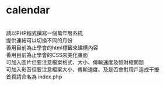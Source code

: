 # calendar
<br>請以PHP程式撰寫一個萬年曆系統
<br>提供連結可以切換不同的月份
<br>善用目前為止學會的html標籤來建構內容
<br>善用目前為止學會的CSS來美化畫面
<br>可加入圖片但要注意檔案格式、大小、傳輸速度及智財權問題
<br>可加入影音但要注意檔案大小、傳輸速度、及是否會對用戶造成干擾
<br>首頁請命名為 index.php
